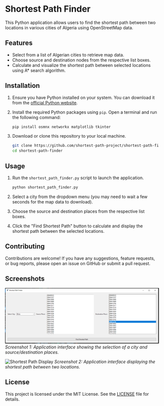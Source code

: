 # Shortest Path Finder

This Python application allows users to find the shortest path between two locations in various cities of Algeria using OpenStreetMap data.

## Features

- Select from a list of Algerian cities to retrieve map data.
- Choose source and destination nodes from the respective list boxes.
- Calculate and visualize the shortest path between selected locations using A\* search algorithm.

## Installation

1. Ensure you have Python installed on your system. You can download it from the [official Python website](https://www.python.org/downloads/).

2. Install the required Python packages using `pip`. Open a terminal and run the following command:

   ```bash
   pip install osmnx networkx matplotlib tkinter
   ```

3. Download or clone this repository to your local machine.

   ```bash
   git clone https://github.com/shortest-path-project/shortest-path-finder.git
   cd shortest-path-finder
   ```

## Usage

1. Run the `shortest_path_finder.py` script to launch the application.

   ```bash
   python shortest_path_finder.py
   ```

2. Select a city from the dropdown menu (you may need to wait a few seconds for the map data to download).

3. Choose the source and destination places from the respective list boxes.

4. Click the "Find Shortest Path" button to calculate and display the shortest path between the selected locations.

## Contributing

Contributions are welcome! If you have any suggestions, feature requests, or bug reports, please open an issue on GitHub or submit a pull request.

## Screenshots

![Application Interface](screenshots/app_interface.png)
_Screenshot 1: Application interface showing the selection of a city and source/destination places._

![Shortest Path Display](screenshots/map_with_shortest_path.png)
_Screenshot 2: Application interface displaying the shortest path between two locations._

## License

This project is licensed under the MIT License. See the [LICENSE](LICENSE) file for details.
